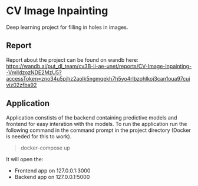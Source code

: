 # CV Image Inpainting

Deep learning project for filling in holes in images.

## Report

Report about the project can be found on wandb here: https://wandb.ai/put_dl_team/cv3B-ii-ae-unet/reports/CV-Image-Inpainting--VmlldzozNDE2MzU5?accessToken=zno34u5pjhz2aolk5ngmqekh7h5yo4rlbzohlkoj3can1oua97cuiviz02zfba92

## Application

Application constists of the backend containing predictive models and frontend for easy interation with the models.
To run the application run the following command in the command prompt in the project directory (Docker is needed for this to work).

> docker-compose up

It will open the:
- Frontend app on 127.0.0.1:3000
- Backend app on 127.0.0.1:5000
